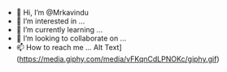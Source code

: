 - 👋 Hi, I’m @Mrkavindu
- 👀 I’m interested in ...
- 🌱 I’m currently learning ...
- 💞️ I’m looking to collaborate on ...
- 📫 How to reach me ...
Alt Text](https://media.giphy.com/media/vFKqnCdLPNOKc/giphy.gif)
<!---
Mrkavindu/Mrkavindu is a ✨ special ✨ repository because its `README.md` (this file) appears on your GitHub profile.
You can click the Preview link to take a look at your changes.
--->
